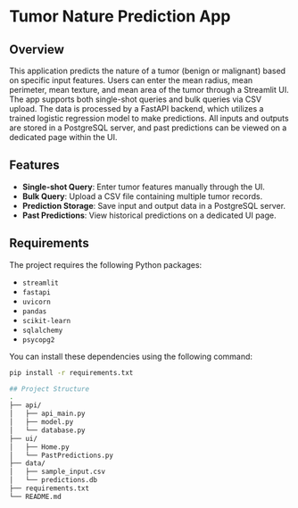 # Tumor Nature Prediction App

## Overview

This application predicts the nature of a tumor (benign or malignant) based on specific input features. Users can enter the mean radius, mean perimeter, mean texture, and mean area of the tumor through a Streamlit UI. The app supports both single-shot queries and bulk queries via CSV upload. The data is processed by a FastAPI backend, which utilizes a trained logistic regression model to make predictions. All inputs and outputs are stored in a PostgreSQL server, and past predictions can be viewed on a dedicated page within the UI.

## Features

- **Single-shot Query**: Enter tumor features manually through the UI.
- **Bulk Query**: Upload a CSV file containing multiple tumor records.
- **Prediction Storage**: Save input and output data in a PostgreSQL server.
- **Past Predictions**: View historical predictions on a dedicated UI page.

## Requirements

The project requires the following Python packages:

- `streamlit`
- `fastapi`
- `uvicorn`
- `pandas`
- `scikit-learn`
- `sqlalchemy`
- `psycopg2`

You can install these dependencies using the following command:

```bash
pip install -r requirements.txt

## Project Structure
.
├── api/
│   ├── api_main.py
│   ├── model.py
│   └── database.py
├── ui/
│   ├── Home.py
│   └── PastPredictions.py
├── data/
│   ├── sample_input.csv
│   └── predictions.db
├── requirements.txt
└── README.md

